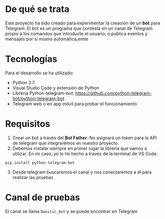 # De qué se trata

Este proyecto ha sido creado para experimentar la creación de un **bot** para Telegram. El bot es un programa que contesta en un canal de Telegram propio a los comandos que introducte el usuario, o publica eventos y mensajes por si mismo automática,emte

# Tecnologías

Para el desarrollo se ha utilizado:

- Python 3.7
- Visual Studio Code y extensión de Python
- Librería Python-telegram-bot: https://github.com/python-telegram-bot/python-telegram-bot
- Telegram web o en app móvil para probar el funcionamiento

# Requisitos

1. Crear un bot a través del **Bot Father**. No asignará un token para la API de telegram que integraremos en nuestro proyecto.
2. Debemos instalar siempre en primer lugar la librería que vamos a utilizar. En mi caso, yo lo he hecho a través de la terminal de VS Code.

```
pip install python-telegram-bot
```

3. Desde telegram buscaremos el canal y nos conectaremos a él para realizar las pruebas

# Canal de pruebas

El canal se llama ```Danitic_bot``` y se puede encontrar en Telegram
